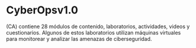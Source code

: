 # CyberOpsv1.0
(CA) contiene 28 módulos de contenido, laboratorios, actividades, videos y cuestionarios. Algunos de estos laboratorios utilizan máquinas virtuales para monitorear y analizar las amenazas de ciberseguridad.
